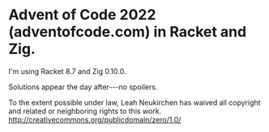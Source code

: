 # Advent of Code 2022 (adventofcode.com) in Racket and Zig.

I'm using Racket 8.7 and Zig 0.10.0.

Solutions appear the day after---no spoilers.


To the extent possible under law, Leah Neukirchen has waived
all copyright and related or neighboring rights to this work.
http://creativecommons.org/publicdomain/zero/1.0/

